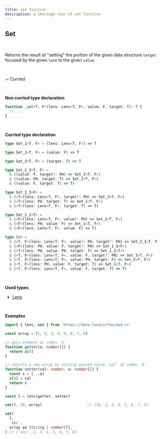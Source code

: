 ```yaml
---
title: set function
description: a thorough tour of set function
---
```


## Set 
<br>

Returns the result of "setting" the portion of the given data structure `target`
focused by the given `len`s to the given `value`.

<br>

&check; Curried

<br>

**Non curried type declaration**
```typescript
function _set<T, F>(lens: Lens<T, F>, value: F, target: T): T {
  // ...
}
```
<br>

**Curried type declaration**

```typescript
type Set_1<T, F> = (lens: Lens<T, F>) => T

type Set_2<T, F> = (value: F) => T

type Set_3<T, F> = (target: T) => T

type Set_2_3<T, F> =
  & ((value: F, target?: PH) => Set_3<T, F>)
  & ((value: PH, target: T) => Set_2<T, F>)
  & ((value: F, target: T) => T)

type Set_1_3<F> =
  & (<T>(lens: Lens<T, F>, target?: PH) => Set_3<T, F>)
  & (<T>(lens: PH, target: T) => Set_1<T, F>)
  & (<T>(lens: Lens<T, F>, target: T) => T)

type Set_1_2<T> =
  & (<F>(lens: Lens<T, F>, value?: PH) => Set_2<T, F>)
  & (<F>(lens: PH, value: F) => Set_1<T, F>)
  & (<F>(lens: Lens<T, F>, value: F) => T)

type Set =
  & (<T, F>(lens: Lens<T, F>, value?: PH, target?: PH) => Set_2_3<T, F>)
  & (<F>(lens: PH, value: F, target?: PH) => Set_1_3<F>)
  & (<T>(lens: PH, value: PH, target: T) => Set_1_2<T>)
  & (<T, F>(lens: Lens<T, F>, value: F, target?: PH) => Set_3<T, F>)
  & (<T, F>(lens: Lens<T, F>, value: PH, target: F) => Set_2<T, F>)
  & (<T, F>(lens: PH, value: F, target: T) => Set_1<T, F>)
  & (<T, F>(lens: Lens<T, F>, value: F, target: T) => T)
```
<br>

**Used types**
* [Lens](/types/Lens)

<br>

**Examples**
```typescript
import { lens, set } from 'https://deno.land/x/fae/mod.ts'

const array = [1, 2, 3, 4, 5, 6, 7, 8]

// gets element at index `0`
function getter(a: number[]) {
  return a[0]
}

// returns a new array by setting passed value `val` at index `0`
function setter(val: number, a: number[]) {
  const x = [...a]
  x[0] = val
  return x
}

const l = lens(getter, setter)

set(l, 10, array)                     // [10, 2, 3, 4, 5, 6, 7, 8]

set(
  l,
  'abc',
  array as (string | number)[],
) // ['abc', 2, 3, 4, 5, 6, 7, 8]
```
